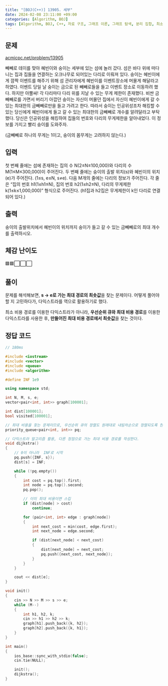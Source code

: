 ```yaml
---
title: "[BOJ(C++)] 13905. 세부"
date: 2024-02-08 23:11:00 +09:00
categories: [Algorithm, BOJ]
tags: [Algorithm, BOJ, C++, 자료 구조, 그래프 이론, 그래프 탐색, 분리 집합, 최소 스패닝 트리, Gold 4]
---
```

## **문제**
[acmicpc.net/problem/13905](https://www.acmicpc.net/problem/13905)

빼빼로 데이를 맞아 혜빈이와 숭이는 세부에 있는 섬에 놀러 갔다. 섬은 바다 위에 떠다니는 집과 집들을 연결하는 오크나무로 되어있는 다리로 이뤄져 있다. 숭이는 혜빈이에게 깜짝 이벤트를 해주기 위해 섬 관리자에게 혜빈이를 이벤트장소에 머물게 해달라고 하였다. 이벤트 당일 날 숭이는 금으로 된 빼빼로들을 들고 이벤트 장소로 이동하려 했다. 하지만 아뿔싸! 각 다리마다 다리 위를 지날 수 있는 무게 제한이 존재했다. 비싼 금빼빼로를 가면서 버리기 아깝던 숭이는 자신이 머물던 집에서 자신이 혜빈이에게 갈 수 있는 최대한의 금빼빼로만을 들고 가려고 한다. 따라서 숭이는 인공위성조차 해킹할 수 있는 당신에게 혜빈이에게 들고 갈 수 있는 최대한의 금빼빼로 개수를 알려달라고 부탁했다. 당신은 인공위성을 해킹하여 집들의 번호와 다리의 무게제한을 알아내었다. 이 정보를 가지고 빨리 숭이를 도와주자.

(금빼빼로 하나의 무게는 1이고, 숭이의 몸무게는 고려하지 않는다.)
<br>

## **입력**
첫 번째 줄에는 섬에 존재하는 집의 수 N(2≤N≤100,000)와 다리의 수 M(1≤M≤300,000)이 주어진다. 두 번째 줄에는 숭이의 출발 위치(s)와 혜빈이의 위치(e)가 주어진다. (1≤s, e≤N, s≠e). 다음 M개의 줄에는 다리의 정보가 주어진다. 각 줄은 “집의 번호 h1(1≤h1≤N), 집의 번호 h2(1≤h2≤N), 다리의 무게제한 k(1≤k≤1,000,000)” 형식으로 주어진다. (h1집과 h2집은 무게제한이 k인 다리로 연결되어 있다.)
<br>

## **출력**
숭이의 출발위치에서 혜빈이의 위치까지 숭이가 들고 갈 수 있는 금빼빼로의 최대 개수를 출력하시오.
<br>

## **체감 난이도**
🟩🟩⬜⬜⬜
<br>

## **풀이**
문제를 해석해보면, **s -> e로 가는 최대 경로의 최솟값**을 찾는 문제이다. 어떻게 풀어야 할 지 고민하다가, 다익스트라를 역으로 활용하기로 했다.

최소 비용 경로를 이용한 다익스트라가 아니라, **우선순위 큐와 최대 비용 경로**를 이용한 다익스트라를 사용한 후, **만들어진 최대 비용 경로에서 최솟값**을 찾는 것이다.
<br>

## **정답 코드**
```c++
// 180ms

#include <iostream>
#include <vector>
#include <queue>
#include <algorithm>

#define INF 1e9

using namespace std;

int N, M, s, e;
vector<pair<int, int>> graph[100001];

int dist[100001];
bool visited[100001];

// 최대 비용을 찾는 문제이므로, 우선순위 큐의 정렬도 원래대로 내림차순으로 정렬되도록 한다.
priority_queue<pair<int, int>> pq;

// 다익스트라 알고리즘 활용, 다른 정점으로 가는 최대 비용 경로를 작성한다.
void dijkstra()
{
    // 0이 아니라  INF로 시작
    pq.push({INF, s});
    dist[s] = INF;

    while (!pq.empty())
    {
        int cost = pq.top().first;
        int node = pq.top().second;
        pq.pop();

        // 이미 최대 비용이면 스킵
        if (dist[node] > cost)
            continue;

        for (pair<int, int> edge : graph[node])
        {
            int next_cost = min(cost, edge.first);
            int next_node = edge.second;

            if (dist[next_node] < next_cost)
            {
                dist[next_node] = next_cost;
                pq.push({next_cost, next_node});
            }
        }
    }

    cout << dist[e];
}

void init()
{
    cin >> N >> M >> s >> e;
    while (M--)
    {
        int h1, h2, k;
        cin >> h1 >> h2 >> k;
        graph[h1].push_back({k, h2});
        graph[h2].push_back({k, h1});
    }
}

int main()
{
    ios_base::sync_with_stdio(false);
    cin.tie(NULL);

    init();
    dijkstra();
}
```